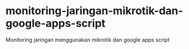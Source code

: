 # monitoring-jaringan-mikrotik-dan-google-apps-script
Monitoring jaringan menggunakan mikrotik dan google apps script
